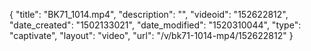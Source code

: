 {
    "title": "BK71_1014.mp4",
    "description": "",
    "videoid": "152622812",
    "date_created": "1502133021",
    "date_modified": "1520310044",
    "type": "captivate",
    "layout": "video",
    "url": "\/v\/bk71-1014-mp4\/152622812"
}